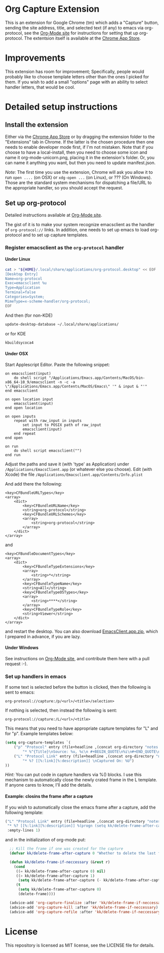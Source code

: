 # Org Capture Extension

This is an extension for Google Chrome (tm) which adds a "Capture" button, sending the site address, title, and selected text (if any) to emacs via org-protocol, see the [Org-Mode site] for instructions for setting that up org-protocol. The extentsion itself is available at the [Chrome App Store].

# Improvements

This extension has room for improvement; Specifically, people would probably like to choose template letters other than the ones I picked for them. If you wish to add a small "options" page with an ability to select handler letters, that would be cool.

# Detailed setup instructions

## Install the extension

Either via the [Chrome App Store] or by dragging the extension folder to the "Extensions" tab in Chrome. If the latter is the chosen procedure then one needs to enable developer mode first, if I'm not mistaken. Note that if you choose to have a local-install, then you need to choose some icon and name it org-mode-unicorn.png, placing it in the extension's folder. Or, you can name it anything you want, but then you need to update manifest.json.

_Note_: The first time you use the extension, Chrome will ask you allow it to run ```open ....``` (on OSX) or ```xdg-open ...``` (on Linux), or ??? (On Windows). Those are the standard system mechanisms for dispatching a file/URL to the appropriate handler, so you should accept the request.

## Set up org-protocol

Detailed instructions available at [Org-Mode site].

The gist of it is to make your system recognize emacsclient as the handler of ```org-protocol://``` links. In addition, one needs to set up emacs to load org-protocol and to set up capture templates.

### Register emacsclient as the ```org-protocol``` handler

#### Under Linux

``` bash
cat > "${HOME}/.local/share/applications/org-protocol.desktop" << EOF
[Desktop Entry]
Name=org-protocol
Exec=emacsclient %u
Type=Application
Terminal=false
Categories=System;
MimeType=x-scheme-handler/org-protocol;
EOF
```

And then (for non-KDE)
``` bash
update-desktop-database ~/.local/share/applications/
```

or for KDE
``` bash
kbuildsycoca4
```

#### Under OSX

Start Applescript Editor. Paste the following snippet:

``` applescript
on emacsclient(input)
	do shell script "/Applications/Emacs.app/Contents/MacOS/bin-x86_64-10_9/emacsclient -n -c -a \"/Applications/Emacs.app/Contents/MacOS/Emacs\" '" & input & "'"
end emacsclient

on open location input
	emacsclient(input)
end open location

on open inputs
	repeat with raw_input in inputs
		set input to POSIX path of raw_input
		emacsclient(input)
	end repeat
end open

on run
	do shell script emacsclient("")
end run
```

Adjust the paths and save it (with 'type' as Application) under ```/Applications/EmacsClient.app``` (or whatever else you choose).
Edit (with Xcode) the file ```/Applications/Emacsclient.app/Contents/Info.plist```

And add there the following:
``` plist
<key>CFBundleURLTypes</key>
<array>
	<dict>
		<key>CFBundleURLName</key>
		<string>org-protocol</string>
		<key>CFBundleURLSchemes</key>
		<array>
			<string>org-protocol</string>
		</array>
	</dict>
</array>
```

and
``` plist
<key>CFBundleDocumentTypes</key>
<array>
	<dict>
		<key>CFBundleTypeExtensions</key>
		<array>
			<string>*</string>
		</array>
		<key>CFBundleTypeName</key>
		<string>All</string>
		<key>CFBundleTypeOSTypes</key>
		<array>
			<string>****</string>
		</array>
		<key>CFBundleTypeRole</key>
		<string>Viewer</string>
	</dict>
</array>
```

and restart the desktop. You can also download [EmacsClient.app.zip], which I prepared in advance, if you are lazy.

#### Under Windows

See instructions on [Org-Mode site], and contribute them here with a pull request :-).

### Set up handlers in emacs

If some text is selected before the button is clicked, then the following is sent to emacs:
```
org-protocol://capture:/p/<url>/<title>/selection>
```

If nothing is selected, then instead the following is sent:
```
org-protocol://capture:/L/<url>/<title>
```

This means that you need to have appropriate capture templates for "L" and for "p". Example templates below:

```lisp
(setq org-capture-templates `(
	("p" "Protocol" entry (file+headline ,(concat org-directory "notes.org") "Inbox")
        "* %^{Title}\nSource: %u, %c\n #+BEGIN_QUOTE\n%i\n#+END_QUOTE\n\n\n%?")
	("L" "Protocol Link" entry (file+headline ,(concat org-directory "notes.org") "Inbox")
        "* %? [[%:link][%:description]] \nCaptured On: %U")
))
```

_Hint:_ You can put code in capture handlers via %() blocks. I use this mechanism to automatically close the newly crated frame in the L template. If anyone cares to know, I'll add the details.

#### Example: closins the frame after a capture

If you wish to automatically close the emacs frame after a capture, add the following template:

```lisp
("L" "Protocol Link" entry (file+headline ,(concat org-directory "notes.org") "Inbox")
 "* %? [[%:link][%:description]] %(progn (setq kk/delete-frame-after-capture 2) \"\")\nCaptured On: %U"
 :empty-lines 1)
```

and in the initialization of org-mode put:

```lisp
  ;; Kill the frame if one was created for the capture
  (defvar kk/delete-frame-after-capture 0 "Whether to delete the last frame after the current capture")

  (defun kk/delete-frame-if-neccessary (&rest r)
    (cond
     ((= kk/delete-frame-after-capture 0) nil)
     ((> kk/delete-frame-after-capture 1)
      (setq kk/delete-frame-after-capture (- kk/delete-frame-after-capture 1)))
     (t
      (setq kk/delete-frame-after-capture 0)
      (delete-frame))))

  (advice-add 'org-capture-finalize :after 'kk/delete-frame-if-neccessary)
  (advice-add 'org-capture-kill :after 'kk/delete-frame-if-neccessary)
  (advice-add 'org-capture-refile :after 'kk/delete-frame-if-neccessary)
```

# License
This repository is licensed as MIT license, see the LICENSE file for details.

[Org-Mode site]: http://orgmode.org/worg/org-contrib/org-protocol.html
[Chrome App Store]: https://chrome.google.com/webstore/detail/org-capture/kkkjlfejijcjgjllecmnejhogpbcigdc
[EmacsClient.app.zip]: https://github.com/sprig/org-capture-extension/raw/master/EmacsClient.app.zip
